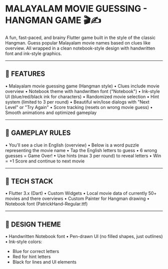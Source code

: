 MALAYALAM MOVIE GUESSING - HANGMAN GAME 🎬✍️
===========================================

A fun, fast-paced, and brainy Flutter game built in the style of the classic Hangman. 
Guess popular Malayalam movie names based on clues like overview. 
All wrapped in a clean notebook-style design with handwritten font and ink-style graphics.

-------------------------------------------
📱 FEATURES
-------------------------------------------
• Malayalam movie guessing game (Hangman style)
• Clues include movie overview
• Notebook theme with handwritten font ("Notebook")
• Ink-style UI (blue/red/black ink for characters)
• Randomized movie selection
• Hint system (limited to 3 per round)
• Beautiful win/lose dialogs with "Next Level" or "Try Again"
• Score tracking (resets on wrong movie guess)
• Smooth animations and optimized gameplay

-------------------------------------------
🧠 GAMEPLAY RULES
-------------------------------------------
• You'll see a clue in English (overview)
• Below is a word puzzle representing the movie name
• Tap the English letters to guess
• 6 wrong guesses = Game Over!
• Use hints (max 3 per round) to reveal letters
• Win = +1 Score and continue to next movie

-------------------------------------------
🔧 TECH STACK
-------------------------------------------
• Flutter 3.x (Dart)
• Custom Widgets
• Local movie data  of currently 50+ movies and there overviews
• Custom Painter for Hangman drawing
• Notebook font (PatrickHand-Regular.ttf)

-------------------------------------------
🎨 DESIGN THEME
-------------------------------------------
• Handwritten Notebook font
• Pen-drawn UI (no filled shapes, just outlines)
• Ink-style colors: 
  - Blue for correct letters
  - Red for hint letters
  - Black for lines and UI elements
